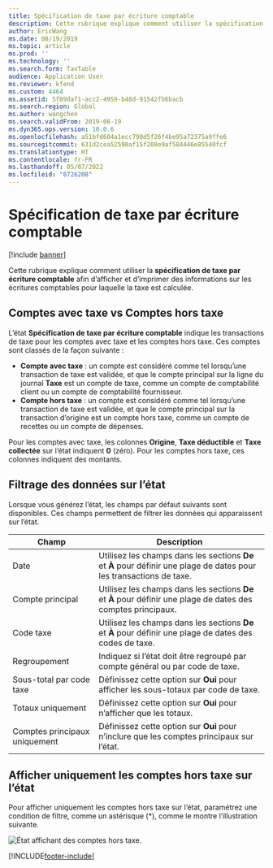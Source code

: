 ```yaml
---
title: Spécification de taxe par écriture comptable
description: Cette rubrique explique comment utiliser la spécification de taxe par écriture comptable afin d’afficher et d’imprimer des informations sur les écritures comptables pour laquelle la taxe est calculée.
author: EricWang
ms.date: 08/19/2019
ms.topic: article
ms.prod: ''
ms.technology: ''
ms.search.form: TaxTable
audience: Application User
ms.reviewer: kfend
ms.custom: 4464
ms.assetid: 5f89daf1-acc2-4959-b48d-91542fb6bacb
ms.search.region: Global
ms.author: wangchen
ms.search.validFrom: 2019-08-19
ms.dyn365.ops.version: 10.0.6
ms.openlocfilehash: a51bfd604a1ecc790d5f26f4be95a72375a9ffe6
ms.sourcegitcommit: 631d2cea52590af15f208e9af584446e85540fcf
ms.translationtype: HT
ms.contentlocale: fr-FR
ms.lasthandoff: 05/07/2022
ms.locfileid: "8726208"
---
```

# <a name="sales-tax-specification-by-ledger-transaction-report"></a>Spécification de taxe par écriture comptable
[!include [banner](../includes/banner.md)]

Cette rubrique explique comment utiliser la **spécification de taxe par écriture comptable** afin d’afficher et d’imprimer des informations sur les écritures comptables pour laquelle la taxe est calculée.

## <a name="tax-accounts-vs-non-tax-accounts"></a>Comptes avec taxe vs Comptes hors taxe

L’état **Spécification de taxe par écriture comptable** indique les transactions de taxe pour les comptes avec taxe et les comptes hors taxe. Ces comptes sont classés de la façon suivante :

- **Compte avec taxe** : un compte est considéré comme tel lorsqu’une transaction de taxe est validée, et que le compte principal sur la ligne du journal **Taxe** est un compte de taxe, comme un compte de comptabilité client ou un compte de comptabilité fournisseur.
- **Compte hors taxe** : un compte est considéré comme tel lorsqu’une transaction de taxe est validée, et que le compte principal sur la transaction d’origine est un compte hors taxe, comme un compte de recettes ou un compte de dépenses.

Pour les comptes avec taxe, les colonnes **Origine**, **Taxe déductible** et **Taxe collectée** sur l’état indiquent **0** (zéro). Pour les comptes hors taxe, ces colonnes indiquent des montants.

## <a name="filtering-the-data-on-the-report"></a>Filtrage des données sur l’état

Lorsque vous générez l’état, les champs par défaut suivants sont disponibles. Ces champs permettent de filtrer les données qui apparaissent sur l’état.

| Champ                      | Description |
|----------------------------|-------------|
| Date                       | Utilisez les champs dans les sections **De** et **À** pour définir une plage de dates pour les transactions de taxe. |
| Compte principal               | Utilisez les champs dans les sections **De** et **À** pour définir une plage de dates des comptes principaux. |
| Code taxe             | Utilisez les champs dans les sections **De** et **À** pour définir une plage de dates des codes de taxe. |
| Regroupement                   | Indiquez si l’état doit être regroupé par compte général ou par code de taxe. |
| Sous-total par code taxe | Définissez cette option sur **Oui** pour afficher les sous-totaux par code de taxe. |
| Totaux uniquement                | Définissez cette option sur **Oui** pour n’afficher que les totaux. |
| Comptes principaux uniquement         | Définissez cette option sur **Oui** pour n’inclure que les comptes principaux sur l’état. |

## <a name="showing-only-non-tax-accounts-on-the-report"></a>Afficher uniquement les comptes hors taxe sur l’état

Pour afficher uniquement les comptes hors taxe sur l’état, paramétrez une condition de filtre, comme un astérisque (\*), comme le montre l’illustration suivante.

![État affichant des comptes hors taxe.](media/taxspecperledgertrans.png)


[!INCLUDE[footer-include](../../includes/footer-banner.md)]

